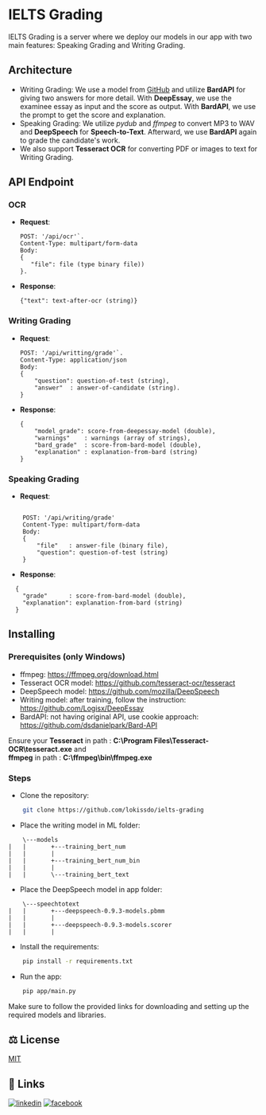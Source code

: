 # IELTS Grading

IELTS Grading is a server where we deploy our models in our app with two main features: Speaking Grading and Writing Grading.

## Architecture

- Writing Grading: We use a model from [GitHub](https://github.com/Logisx/DeepEssay) and utilize __BardAPI__ for giving two answers for more detail. With __DeepEssay__, we use the examinee essay as input and the score as output. With __BardAPI__, we use the prompt to get the score and explanation.
- Speaking Grading: We utilize _pydub_ and _ffmpeg_ to convert MP3 to WAV and __DeepSpeech__ for __Speech-to-Text__. Afterward, we use __BardAPI__ again to grade the candidate's work.
- We also support __Tesseract OCR__ for converting PDF or images to text for Writing Grading.

## API Endpoint

### OCR

- __Request__: 
    ```
    POST: '/api/ocr'`.  
    Content-Type: multipart/form-data
    Body:
   {
       "file": file (type binary file))
    }. 
    ```
- __Response__: 
    ```
    {"text": text-after-ocr (string)}
    ```

### Writing Grading

- __Request__: 
    ```
    POST: '/api/writting/grade'`. 
    Content-Type: application/json
    Body:
    {
        "question": question-of-test (string),
        "answer"  : answer-of-candidate (string).
    }
    ```

- __Response__: 
    ```
    {
        "model_grade": score-from-deepessay-model (double),
        "warnings"    : warnings (array of strings), 
        "bard_grade"  : score-from-bard-model (double), 
        "explanation" : explanation-from-bard (string)
    }
    ```
### Speaking Grading

- __Request__: 
```

    POST: '/api/writing/grade' 
    Content-Type: multipart/form-data
    Body: 
    {
        "file"   : answer-file (binary file), 
        "question": question-of-test (string)
    } 
 ```
- __Response__: 
```
  {
    "grade"      : score-from-bard-model (double), 
    "explanation": explanation-from-bard (string)
  }
```
##  Installing 

### Prerequisites (only Windows)

- ffmpeg: https://ffmpeg.org/download.html
- Tesseract OCR model: https://github.com/tesseract-ocr/tesseract
- DeepSpeech model: https://github.com/mozilla/DeepSpeech
- Writing model: after training, follow the instruction: https://github.com/Logisx/DeepEssay
- BardAPI: not having original API, use cookie approach: https://github.com/dsdanielpark/Bard-API


Ensure your **Tesseract** in path : 
    **C:\Program Files\Tesseract-OCR\tesseract.exe**
      and  
  **ffmpeg** in path : **C:\ffmpeg\bin\ffmpeg.exe**
### Steps

- Clone the repository: 

```bash
    git clone https://github.com/lokissdo/ielts-grading
```

- Place the writing model in ML folder:

```
	\---models
|   |       +---training_bert_num
|   |       |
|   |       +---training_bert_num_bin
|   |       |
|   |       \---training_bert_text

```

- Place the DeepSpeech model in app folder:
```
	\---speechtotext
|   |       +---deepspeech-0.9.3-models.pbmm
|   |       |
|   |       +---deepspeech-0.9.3-models.scorer
|   |       |
```

- Install the requirements:

```bash
    pip install -r requirements.txt
```
- Run the app: 

```bash
    pip app/main.py
```



Make sure to follow the provided links for downloading and setting up the required models and libraries.


## ⚖️ License

[MIT](https://github.com/Logisx/DeepEssay/blob/main/LICENSE)


## 🔗 Links
[![linkedin](https://img.shields.io/badge/linkedin-0A66C2?style=for-the-badge&logo=linkedin&logoColor=white)](https://www.linkedin.com/in/do-khai-hung-3b5a18231/)
[![facebook](http://i.imgur.com/P3YfQoD.png)](https://www.facebook.com/hung.khai.982292/)


